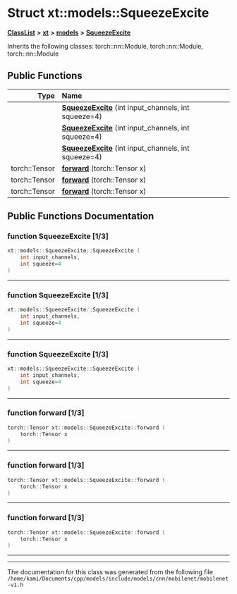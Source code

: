 

# Struct xt::models::SqueezeExcite



[**ClassList**](annotated.md) **>** [**xt**](namespacext.md) **>** [**models**](namespacext_1_1models.md) **>** [**SqueezeExcite**](structxt_1_1models_1_1SqueezeExcite.md)








Inherits the following classes: torch::nn::Module,  torch::nn::Module,  torch::nn::Module


































## Public Functions

| Type | Name |
| ---: | :--- |
|   | [**SqueezeExcite**](#function-squeezeexcite-13) (int input\_channels, int squeeze=4) <br> |
|   | [**SqueezeExcite**](#function-squeezeexcite-13) (int input\_channels, int squeeze=4) <br> |
|   | [**SqueezeExcite**](#function-squeezeexcite-13) (int input\_channels, int squeeze=4) <br> |
|  torch::Tensor | [**forward**](#function-forward-13) (torch::Tensor x) <br> |
|  torch::Tensor | [**forward**](#function-forward-13) (torch::Tensor x) <br> |
|  torch::Tensor | [**forward**](#function-forward-13) (torch::Tensor x) <br> |




























## Public Functions Documentation




### function SqueezeExcite [1/3]

```C++
xt::models::SqueezeExcite::SqueezeExcite (
    int input_channels,
    int squeeze=4
) 
```




<hr>



### function SqueezeExcite [1/3]

```C++
xt::models::SqueezeExcite::SqueezeExcite (
    int input_channels,
    int squeeze=4
) 
```




<hr>



### function SqueezeExcite [1/3]

```C++
xt::models::SqueezeExcite::SqueezeExcite (
    int input_channels,
    int squeeze=4
) 
```




<hr>



### function forward [1/3]

```C++
torch::Tensor xt::models::SqueezeExcite::forward (
    torch::Tensor x
) 
```




<hr>



### function forward [1/3]

```C++
torch::Tensor xt::models::SqueezeExcite::forward (
    torch::Tensor x
) 
```




<hr>



### function forward [1/3]

```C++
torch::Tensor xt::models::SqueezeExcite::forward (
    torch::Tensor x
) 
```




<hr>

------------------------------
The documentation for this class was generated from the following file `/home/kami/Documents/cpp/models/include/models/cnn/mobilenet/mobilenet-v1.h`

